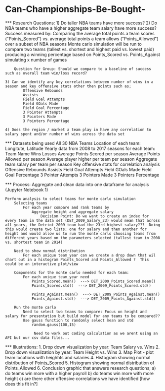 # Can-Championships-Be-Bought-

*** Research Questions:
    1) Do taller NBA teams have more success?
    2) Do NBA teams who have a higher aggregate team salary have more success?
        Success measured by:
        Comparing the average total points a team scores ("Points_Scored") vs. average total points a team allows ("Points_Allowed") over a subset of NBA seasons
        Monte carlo simulation will be run to compare two teams (tallest vs. shortest and highest paid vs. lowest paid) producing a winning percentage based on Points_Scored vs. Points_Against simulating x number of games

        Question for Group: Should we compare to a baseline of success such as overall team win/loss record?

    3) Can we identify any key correlations between number of wins in a season and key offensive stats other then points such as;
            Offensive Rebounds
            Assists
            Field Goal Attempts
            Field GOals Made
            Field Goal Percentage
            3 Pointer Attempts
            3 Pointers Made
            3 Pointers Percentage 

    4) Does the region / market a team play in have any correlation to salary spent and/or number of wins across the data set


*** Datasets being used
    All 30 NBA Teams
        Location of each team: Longitute, Latitude
    Yearly data from 2008 to 2017 seasons for each team:
        Team Name
        Wins
        Losses
        Average Points Scored per season
        Average Points Allowed per season
        Average player higher per team per season
        Aggregate team salary per team per season
        Key offensive stats for correlation analysis
            Offensive Rebounds
            Assists
            Field Goal Attempts
            Field GOals Made
            Field Goal Percentage
            3 Pointer Attempts
            3 Pointers Made
            3 Pointers Percentage 


*** Process:
    Aggregate and clean data into one dataframe for analysis (Jupyter Notebook 1)

    Perform analysis to select teams for monte carlo simulation
        Selecting teams
            For each year compare and rank teams by
                Aggregate height and aggregate salary   
                    Decision Point: Do we want to create an index for every team in the data set (DET_2009_Salary_23) would mean that across all years, the Detriot 2009 team had the 23rd highest salary???  Doing this would create two lists; one for salary and then another for height and would allow us to run the monte carlo choosing teams from different years based on the parameters selected (tallest team in 2008 vs. shortest team in 2014)

        Need to show normal distribution
            For each unique team_year can we create a drop down that wil chart out in a histogram Points_Scored and Points_Allowed ?  This could be an interactive plot/view
        
        Components for the monte carlo needed for each team:
            For each unique team_year need
                Points_Scored.mean()  ---> DET_2009_Points_Scored.mean()
                Points_Scored.std()  ---> DET_2009_Points_Scored.std()

                Points_Against.mean()  ---> DET_2009_Points_Against.mean()
                Points_Against.std()  ---> DET_2009_Points_Against.std()

        Run the monte carlo
            Need to select two teams to compare: Focus on height and salary for presentation but build model for any teams to be compared??
            Use gauss function to randomly select mean and std
                random.gauss(100,15)

                 Need to work out coding calculation as we arent using an API but our csv data files...

*** Illustrations:
    1. Drop down visualization by year:  Team Salary vs. Wins
    2. Drop down visualization by year: Team Height vs. Wins
    3. Map Plot - plot team locations with heighhts and salaries
    4. Histogram showing normal distribution of Points_Scored 
    5. Histogram showing normal distribution of Points_Allowed
    6. Conclusion graphic that answers research questions; 
        a) do teams win more with a higher payroll 
        b) do teams win more with more height
        c) are there other offensive correlations we have identified [how does this fit in?]


